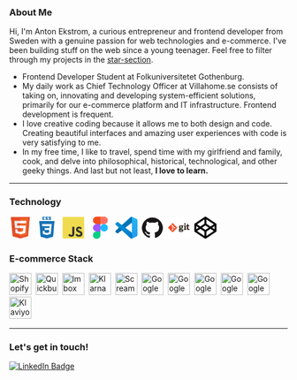 ### About Me

Hi, I'm Anton Ekstrom, a curious entrepreneur and frontend developer from Sweden with a genuine passion for web technologies and e-commerce. I've been building stuff on the web since a young teenager. Feel free to filter through my projects in the <a href="https://github.com/antonekstrom1?tab=stars">star-section</a>.

- Frontend Developer Student at Folkuniversitetet Gothenburg.
- My daily work as Chief Technology Officer at Villahome.se consists of taking on, innovating and developing system-efficient solutions, primarily for our e-commerce platform and IT infrastructure. Frontend development is frequent.
- I love creative coding because it allows me to both design and code. Creating beautiful interfaces and amazing user experiences with code is very satisfying to me.
- In my free time, I like to travel, spend time with my girlfriend and family, cook, and delve into philosophical, historical, technological, and other geeky things. And last but not least, <strong>I love to learn.</strong>

---

### Technology

<p>
<img src="https://raw.githubusercontent.com/devicons/devicon/1119b9f84c0290e0f0b38982099a2bd027a48bf1/icons/html5/html5-original.svg" title="HTML" alt="HTML" width="40" height="40"/>&nbsp;
<img src="https://raw.githubusercontent.com/devicons/devicon/1119b9f84c0290e0f0b38982099a2bd027a48bf1/icons/css3/css3-plain-wordmark.svg"  title="CSS" alt="CSS" width="40" height="40"/>&nbsp;
<img src="https://raw.githubusercontent.com/devicons/devicon/1119b9f84c0290e0f0b38982099a2bd027a48bf1/icons/javascript/javascript-original.svg" title="JavaScript" alt="JavaScript" width="40" height="40"/>&nbsp;
<img src="https://raw.githubusercontent.com/devicons/devicon/1119b9f84c0290e0f0b38982099a2bd027a48bf1/icons/figma/figma-original.svg" title="FIGMA" alt="HTML" width="40" height="40"/>&nbsp;
<img src="https://raw.githubusercontent.com/devicons/devicon/1119b9f84c0290e0f0b38982099a2bd027a48bf1/icons/vscode/vscode-original.svg" title="VSCODE" alt="HTML" width="40" height="40"/>&nbsp;
<img src="https://raw.githubusercontent.com/devicons/devicon/1119b9f84c0290e0f0b38982099a2bd027a48bf1/icons/github/github-original.svg" title="GITHUB" **alt="Git" width="40" height="40"/>&nbsp;
<img src="https://raw.githubusercontent.com/devicons/devicon/1119b9f84c0290e0f0b38982099a2bd027a48bf1/icons/git/git-original-wordmark.svg" title="GIT" **alt="Git" width="40" height="40"/>&nbsp;
<img src="https://raw.githubusercontent.com/devicons/devicon/1119b9f84c0290e0f0b38982099a2bd027a48bf1/icons/codepen/codepen-plain.svg" title="CodePen" **alt="CodePen" width="40" height="40"/>&nbsp;
</p>

### E-commerce Stack

<p>
<img src="https://cdn-icons-png.flaticon.com/512/5968/5968919.png" title="Shopify" **alt="Shopify"width="40" height="40"/>&nbsp;
<img src="https://scontent-arn2-1.xx.fbcdn.net/v/t39.30808-6/309617280_508434824625672_7654556464113266929_n.jpg?_nc_cat=102&ccb=1-7&_nc_sid=09cbfe&_nc_ohc=_WjIgEJ8pSQAX_q720N&_nc_ht=scontent-arn2-1.xx&oh=00_AfDiAmnXmkwHE1W3PcvtVuTyF6WMizu7NrnpJuzlY0Q7Dw&oe=63C162C6" title="Quickbutik" **alt="Quickbutik"width="40" height="40"/>&nbsp;
<img src="https://startcommunication.se/wp-content/uploads/2020/03/imbox_logo_1080x1080.png" title="Imbox" **alt="Imbox"width="40" height="40"/>&nbsp;
<img src="https://play-lh.googleusercontent.com/tDXSaAt_I_qx6am_rTcQ1WHaXo6ncfiB-b742DnSXZkJGASvs15yRYnvzogzbYwse0QD" title="Klarna Merchant Portal" **alt="Klarna Merchant Portal"width="40" height="40"/>&nbsp;
<img src="https://www.screamingfrog.co.uk/wp-content/uploads/2018/11/screaming-frog-logo-kg.jpg" title="Screaming Frog SEO Spider" **alt="Screaming Frog SEO Spider"width="40" height="40"/>&nbsp;
<img src="https://cdn.worldvectorlogo.com/logos/google-lighthouse-icon-may-2019-.svg" title="Google Lighthouse" **alt="Google Lighthouse"width="40" height="40"/>&nbsp; 
<img src="https://upload.wikimedia.org/wikipedia/commons/thumb/7/77/GAnalytics.svg/1200px-GAnalytics.svg.png" title="Google Analytics" **alt="Google Analytics"width="40" height="40"/>&nbsp;
<img src="https://cdn.worldvectorlogo.com/logos/google-merchant-center.svg" title="Google Merchant Center" **alt="Google Merchant Center"width="40" height="40"/>&nbsp;
<img src="https://cdn.worldvectorlogo.com/logos/google-search-console.svg" title="Google Search Console" **alt="Google Search Console"width="40" height="40"/>&nbsp;
<img src="https://cdn4.iconfinder.com/data/icons/logos-brands-7/512/google_ads-512.png" title="Google Ads" **alt="Google Ads"width="40" height="40"/>&nbsp;
<img src="https://www.inmobile.com/media/j0wep45k/klaviyo_glyph2-01.svg?width=500&height=500" title="Klaviyo" **alt="Klaviyo"width="40" height="40"/>&nbsp;
</p>

---

### Let's get in touch!
<a href="https://www.linkedin.com/in/anton-ekstrom/"><img src="https://img.shields.io/badge/LinkedIn-blue?style=for-the-badge&logo=linkedin&logoColor=white" alt="LinkedIn Badge"></a>
